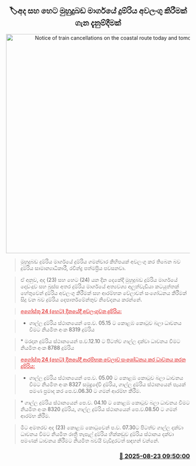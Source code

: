 <p align='center'><b><h2 align='center' title='Notice of train cancellations on the coastal route today and tomorrow'>🏷අද සහ හෙට මුහුදුබඩ මාර්ගයේ දුම්රිය අවලංගු කිරීමක් ගැන දැනුම්දීමක්</h2></b></p>
<p align='center'><img src='https://helakuru.sgp1.cdn.digitaloceanspaces.com/esana/images/lib/trainjaffna.jpg' width='600' alt='Notice of train cancellations on the coastal route today and tomorrow'></p>

> මුහුදුබඩ දුම්රිය මාර්ගයේ දුම්රිය ගමන්වාර කිහිපයක් අවලංගු කර තිබෙන බව දුම්රිය සාමාන්‍යාධිකාරී, රවීන්ද්‍ර පත්මප්‍රිය පවසනවා.

> ඒ අනුව, අද (23) සහ හෙට (24) යන දින දෙකේදී මුහුදුබඩ දුම්රිය මාර්ගයේ දොඩංදූව සහ බූස්ස අතර දුම්රිය මාර්ගයේ අත්‍යවශ්‍ය අලුත්වැඩියා කටයුත්තක් හේතුවෙන් දුම්රිය අවලංගු කිරීමක් සහ ආරම්භක වේලාවන් සංශෝධනය කිරීමක් සිදු වන බව දුම්රිය දෙපාර්තමේන්තුව නිවේදනය කරන්නේ.

> <span style='color:#e64c4c'><strong><u>අගෝස්තු 24 (හෙට) දිනයේදී අවලංගුවන දුම්රිය:</u></strong></span>

> * ගාල්ල දුම්රිය ස්ථානයෙන් පෙ.ව. 05.15 ට කොළඹ කොටුව බලා ධාවනය වීමට නියමිත අංක 8319 දුම්රිය

> ‍* මරදාන දුම්රිය ස්ථානයෙන් ප.ව.12.10 ට පිටත්ව ගාල්ල දක්වා ධාවනය වීමට නියමිත අංක 8788 දුම්රිය

> ‍‍<span style='color:#e64c4c'><strong><u>අගෝස්තු 24 (හෙට) දිනයේදී ආරම්භක වෙලාව සංශෝධනය කර ධාවනය කරන දුම්රිය:</u></strong></span>

> * ගාල්ල දුම්රිය ස්ථානයෙන් පෙ.ව. 05.00 ට කොළඹ කොටුව බලා ධාවනය වීමට නියමිත අංක 8327 සමුද්‍රදේවී දුම්රිය, ගාල්ල දුම්රිය ස්ථානයෙන් පැයක් පමණ ප්‍රමාද කර පෙ.ව.06.30 ට ගමන් ආරම්භ කිරීම.

> ‍* ගාල්ල දුම්රිය ස්ථානයෙන් පෙ.ව. 04.10 ට කොළඹ කොටුව බලා ධාවනය වීමට නියමිත අංක 8320 දුම්රිය, ගාල්ල දුම්රිය ස්ථානයෙන් පෙ.ව.08.50 ට ගමන් ආරම්භ කිරීම.

> මීට අමතරව අද (23) කොළඹ කොටුවෙන් ප.ව. 07.30ට පිටත්ව ගාල්ල දක්වා ධාවනය වීමට නියමිත රාත්‍රී තැපැල් දුම්රිය හික්කඩුව දුම්රිය ස්ථානය දක්වා පමණක් ධාවනය කිරීමට නියමිත බවයි වැඩිදුරටත් සඳහන් වන්නේ.



<h3 align='right'><a href='https://www.helakuru.lk/esana/p/112975/'>📅 2025-08-23 09:50:00</a></h3>
